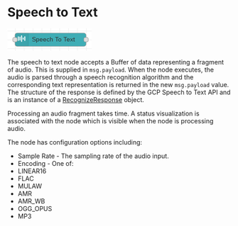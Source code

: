 # Speech to Text

![Speech to Text](images/speech_to_text_node.png)

The speech to text node accepts a Buffer of data representing a fragment of audio.  This is supplied in `msg.payload`.  When the node executes, the audio is parsed through a speech recognition algorithm and the corresponding text representation is returned in the new `msg.payload` value.  The structure of the response is defined by the GCP Speech to Text API and is an instance of a [RecognizeResponse](https://googleapis.dev/nodejs/speech/latest/google.cloud.speech.v1p1beta1.html#.RecognizeResponse) object.

Processing an audio fragment takes time.  A status visualization is associated with the node which is visible when the node is processing audio.

The node has configuration options including:

* Sample Rate - The sampling rate of the audio input.
* Encoding - One of:
 * LINEAR16
 * FLAC
 * MULAW
 * AMR
 * AMR_WB
 * OGG_OPUS
 * MP3
